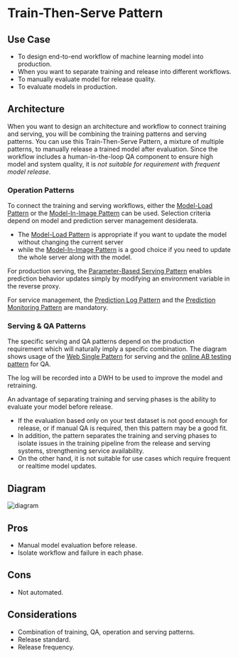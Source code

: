 # Train-Then-Serve Pattern

## Use Case

- To design end-to-end workflow of machine learning model into production.
- When you want to separate training and release into different workflows.
- To manually evaluate model for release quality.
- To evaluate models in production.

## Architecture

When you want to design an architecture and workflow to connect training and serving,
you will be combining the training patterns and serving patterns. You can use this
Train-Then-Serve Pattern, a mixture of multiple patterns, to manually release a trained
model after evaluation. Since the workflow includes a human-in-the-loop QA component to
ensure high model and system quality, it is _not suitable for requirement with frequent
model release_.

### Operation Patterns

To connect the training and serving workflows, either
the [Model-Load Pattern](../../Operation-patterns/Model-load-pattern/design_en.md) or
the [Model-In-Image Pattern](../../Operation-patterns/Model-in-image-pattern/design_en.md)
can be used. Selection criteria depend on model and prediction server management
desiderata.

- The [Model-Load Pattern](../../Operation-patterns/Model-load-pattern/design_en.md) is
  appropriate if you want to update the model without changing the current server
- while
  the [Model-In-Image Pattern](../../Operation-patterns/Model-in-image-pattern/design_en.md)
  is a good choice if you need to update the whole server along with the model.

For production serving,
the [Parameter-Based Serving Pattern](../../Operation-patterns/Parameter-based-serving-pattern/design_en.md)
enables prediction behavior updates simply by modifying an environment variable in the
reverse proxy.

For service management,
the [Prediction Log Pattern](../../Operation-patterns/Prediction-log-pattern/design_en.md)
and
the [Prediction Monitoring Pattern](../../Operation-patterns/Prediction-monitoring-pattern/design_en.md)
are mandatory.

### Serving & QA Patterns

The specific serving and QA patterns depend on the production requirement which will
naturally imply a specific combination. The diagram shows usage of
the [Web Single Pattern](../../Serving-patterns/Web-single-pattern/design_en.md) for
serving and
the [online AB testing pattern](../../QA-patterns/Online-ab-test-pattern/design_en.md)
for QA.

The log will be recorded into a DWH to be used to improve the model and retraining.

An advantage of separating training and serving phases is the ability to evaluate your
model before release.

- If the evaluation based only on your test dataset is not good enough for release, or
  if manual QA is required, then this pattern may be a good fit.
- In addition, the pattern separates the training and serving phases to isolate issues
  in the training pipeline from the release and serving systems, strengthening service
  availability.
- On the other hand, it is not suitable for use cases which require frequent or realtime
  model updates.

## Diagram

![diagram](diagram.png)

## Pros

- Manual model evaluation before release.
- Isolate workflow and failure in each phase.

## Cons

- Not automated.

## Considerations

- Combination of training, QA, operation and serving patterns.
- Release standard.
- Release frequency.
